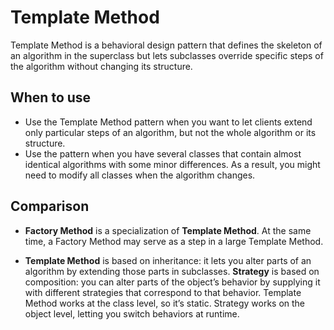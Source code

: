 # Template Method

Template Method is a behavioral design pattern that defines the skeleton of an algorithm in the superclass but lets subclasses override specific steps of the algorithm without changing its structure.

## When to use

- Use the Template Method pattern when you want to let clients extend only particular steps of an algorithm, but not the whole algorithm or its structure.
- Use the pattern when you have several classes that contain almost identical algorithms with some minor differences. As a result, you might need to modify all classes when the algorithm changes.

## Comparison

- **Factory Method** is a specialization of **Template Method**. At the same time, a Factory Method may serve as a step in a large Template Method.

- **Template Method** is based on inheritance: it lets you alter parts of an algorithm by extending those parts in subclasses. **Strategy** is based on composition: you can alter parts of the object’s behavior by supplying it with different strategies that correspond to that behavior. Template Method works at the class level, so it’s static. Strategy works on the object level, letting you switch behaviors at runtime.
